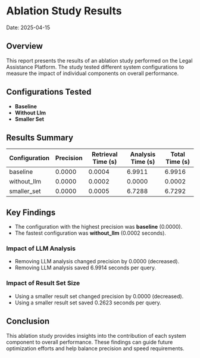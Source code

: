# Ablation Study Results
Date: 2025-04-15

## Overview

This report presents the results of an ablation study performed on the Legal Assistance Platform.
The study tested different system configurations to measure the impact of individual components on overall performance.

## Configurations Tested

- **Baseline**
- **Without Llm**
- **Smaller Set**

## Results Summary

| Configuration | Precision | Retrieval Time (s) | Analysis Time (s) | Total Time (s) |
|--------------|-----------|-------------------|------------------|---------------|
| baseline | 0.0000 | 0.0004 | 6.9911 | 6.9916 |
| without_llm | 0.0000 | 0.0002 | 0.0000 | 0.0002 |
| smaller_set | 0.0000 | 0.0005 | 6.7288 | 6.7292 |

## Key Findings

- The configuration with the highest precision was **baseline** (0.0000).
- The fastest configuration was **without_llm** (0.0002 seconds).

### Impact of LLM Analysis

- Removing LLM analysis changed precision by 0.0000 (decreased).
- Removing LLM analysis saved 6.9914 seconds per query.

### Impact of Result Set Size

- Using a smaller result set changed precision by 0.0000 (decreased).
- Using a smaller result set saved 0.2623 seconds per query.

## Conclusion

This ablation study provides insights into the contribution of each system component to overall performance.
These findings can guide future optimization efforts and help balance precision and speed requirements.
